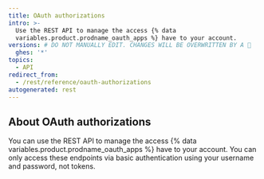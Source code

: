 ```yaml
---
title: OAuth authorizations
intro: >-
  Use the REST API to manage the access {% data
  variables.product.prodname_oauth_apps %} have to your account.
versions: # DO NOT MANUALLY EDIT. CHANGES WILL BE OVERWRITTEN BY A 🤖
  ghes: '*'
topics:
  - API
redirect_from:
  - /rest/reference/oauth-authorizations
autogenerated: rest
---
```


## About OAuth authorizations

You can use the REST API to manage the access {% data variables.product.prodname_oauth_apps %} have to your account. You can only access these endpoints via basic authentication using your username and password, not tokens.

<!-- Content after this section is automatically generated -->
